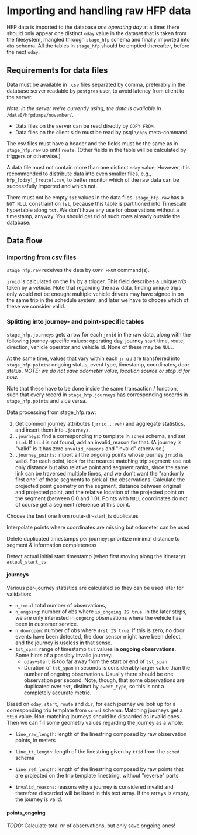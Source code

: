 # Importing and handling raw HFP data

HFP data is imported to the database *one operating day* at a time:
there should only appear one distinct `oday` value in the dataset
that is taken from the filesystem, mangled through `stage_hfp` schema
and finally imported into `obs` schema.
All the tables in `stage_hfp` should be emptied thereafter,
before the next `oday`.

## Requirements for data files

Data must be available in `.csv` files separated by comma,
preferably in the database server readable by `postgres` user,
to avoid latency from client to the server.

*Note: in the server we're currently using, the data is available in*
`/data0/hfpdumps/november/`.

- Data files on the server can be read directly by `COPY FROM`.
- Data files on the client side must be read by psql `\copy` meta-command.

The csv files must have a header and the fields must be the same as in
`stage_hfp.raw` up until `route`.
(Other fields in the table will be calculated by triggers or otherwise.)

A data file must not contain more than one distinct `oday` value.
However, it is recommended to distribute data into even smaller files,
e.g., `hfp_[oday]_[route].csv`, to better monitor which of the raw data
can be successfully imported and which not.

There must not be empty `tst` values in the data files.
`stage_hfp.raw` has a `NOT NULL` constraint on `tst`, because this table is
partitioned into Timescale hypertable along `tst`.
We don't have any use for observations without a timestamp, anyway.
You should get rid of such rows already outside the database.

## Data flow

### Importing from csv files

`stage_hfp.raw` receives the data by `COPY FROM` command(s).

`jrnid` is calculated on the fly by a trigger.
This field describes a unique *trip* taken by a *vehicle*.
Note that regarding the raw data, finding unique trips only would not be
enough: multiple vehicle drivers may have signed in on the same trip
in the schedule system, and later we have to choose which of these
we consider valid.

### Splitting into journey- and point-specific tables

`stage_hfp.journeys` gets a row for each `jrnid` in the raw data,
along with the following journey-specific values:
operating day, journey start time, route, direction, vehicle operator and vehicle id.
None of these may be `NULL`.

At the same time, values that vary within each `jrnid` are transferred into `stage_hfp.points`:
ongoing status, event type, timestamp, coordinates, door status.
*NOTE: we do not save odometer value, location source or stop id for now.*

Note that these have to be done inside the same transaction / function,
such that every record in `stage_hfp.journeys` has corresponding records
in `stage_hfp.points` and vice versa.

Data processing from stage_hfp.raw:

1) Get common journey attributes (`jrnid...veh`) and aggregate statistics, and insert them into `.journeys`.
2) `.journeys`: find a corresponding trip template in `sched` schema, and set `ttid`.
If `ttid` is not found, add an invalid_reason for that.
(A journey is "valid" is it has zero `invalid_reasons` and "invalid" otherwise.)
3) `.journey_points`: import all the ongoing points whose journey `jrnid` is valid.
For each point, look for the nearest matching trip segment:
use not only distance but also relative point and segment ranks, since the same link can be traversed multiple times, and we don't want the "randomly first one" of those segments to pick all the observations.
Calculate the projected point geometry on the segment, distance between original and projected point, and the relative location of the projected point on the segment (between 0.0 and 1.0).
Points with `NULL` coordinates do not of course get a segment reference at this point.

Choose the best one from route-dir-start_ts duplicates

Interpolate points where coordinates are missing but odometer can be used

Delete duplicated timestamps per journey: prioritize minimal distance to segment & information completeness

Detect actual initial start timestamp (when first moving along the itinerary): `actual_start_ts`

#### journeys

Various per-journey statistics are calculated so they can be used later for validation:

- `n_total` total number of observations,
- `n_ongoing`: number of obs where `is_ongoing IS true`.
  In the later steps, we are only interested in `ongoing` observations where
  the vehicle has been in customer service.
- `n_dooropen`: number of obs where `drst IS true`.
  If this is zero, no door events have been detected, the door sensor might have been defect,
  and the journey is useless in that sense.
- `tst_span`: range of timestamp `tst` values **in ongoing observations**.
  Some hints of a possibly invalid journey:
  - `oday+start` is too far away from the start or end of `tst_span`
  - Duration of `tst_span` in seconds is considerably larger value than
    the number of ongoing observations. Usually there should be one observation per second.
    Note, though, that some observations are duplicated over `tst`, distinct by `event_type`,
    so this is not a completely accurate metric.

Based on `oday`, `start`, `route` and `dir`, for each journey
we look up for a corresponding trip template from `sched` schema.
Matching journeys get a `ttid` value.
Non-matching journeys should be discarded as invalid ones.
Then we can fill some geometry values regarding the journey as a whole:

- `line_raw_length`: length of the linestring composed by raw observation points, in meters
- `line_tt_length`: length of the linestring given by `ttid` from the `sched` schema
- `line_ref_length`: length of the linestring composed by raw points that are projected on the trip template linestring, without "reverse" parts


- `invalid_reasons`: reasons why a journey is considered invalid and therefore discarded
  will be listed in this text array.
  If the arrays is empty, the journey is valid.


#### points_ongoing

*TODO:* Calculate total nr of observations, but only save ongoing ones!
